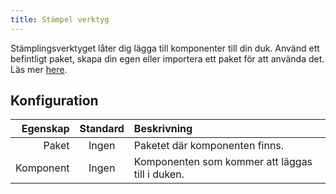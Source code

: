 ```yaml
---
title: Stämpel verktyg
---
```


Stämplingsverktyget låter dig lägga till komponenter till din duk.
Använd ett befintligt paket, skapa din egen eller importera ett paket för att använda det. Läs mer [here](../../pack).

## Konfiguration

|  Egenskap | Standard | Beskrivning                                                     |
| --------: | :------: | :-------------------------------------------------------------- |
|     Paket |   Ingen  | Paketet där komponenten finns.                  |
| Komponent |   Ingen  | Komponenten som kommer att läggas till i duken. |

